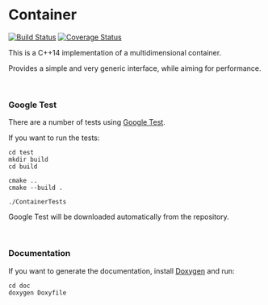 # Container

[![Build Status](https://travis-ci.org/matheuspf/Container.svg?branch=master)](https://travis-ci.org/matheuspf/Container) [![Coverage Status](https://coveralls.io/repos/github/matheuspf/Container/badge.svg?branch=master)](https://coveralls.io/github/matheuspf/Container?branch=master)

This is a C++14 implementation of a multidimensional container. 

Provides a simple and very generic interface, while aiming for performance.


<br>

### Google Test


There are a number of tests using [Google Test](https://github.com/google/googletest).

If you want to run the tests:

```
cd test
mkdir build
cd build

cmake ..
cmake --build .

./ContainerTests
```

Google Test will be downloaded automatically from the repository.


<br>

### Documentation

If you want to generate the documentation, install [Doxygen](http://www.stack.nl/~dimitri/doxygen/) and run:

```
cd doc
doxygen Doxyfile
```